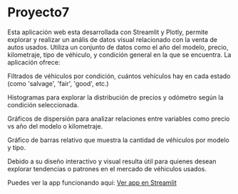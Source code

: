 # Proyecto7 

Esta aplicación web esta desarrollada con Streamlit y Plotly, permite explorar y realizar un anális de datos visual relacionado con la venta de autos usados. Utiliza un conjunto de datos como el año del modelo, precio, kilometraje, tipo de véhiculo, y condición general en la que se encuentra. 
La aplicación ofrece:

Filtrados de véhiculos por condición, cuántos vehículos hay en cada estado (como 'salvage', 'fair', 'good', etc.)

Histogramas para explorar la distribución de precios y odómetro según la condición seleccionada.

Gráficos de dispersión para analizar relaciones entre variables como precio vs año del modelo o kilometraje.

Gráfico de barras relativo que muestra la cantidad de véhiculos por modelo y tipo.  

Debido a su diseño interactivo y visual resulta útil para quienes desean explorar tendencias o patrones en el mercado de véhiculos usados. 

Puedes ver la app funcionando aquí: [Ver app en Streamlit](https://proyecto7-lpeiu7u2ywx6mqrch6htfg.streamlit.app/)
